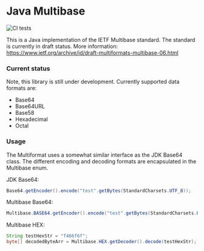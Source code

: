 # Java Multibase
![CI tests](https://github.com/pimg/Multibase/actions/workflows/main.yml/badge.svg)

This is a Java implementation of the IETF Multibase standard. 
The standard is currently in draft status. More information: https://www.ietf.org/archive/id/draft-multiformats-multibase-06.html

### Current status
Note, this library is still under development.
Currently supported data formats are:

- Base64
- Base64URL
- Base58
- Hexadecimal 
- Octal

### Usage
The Multiformat uses a somewhat similar interface as the JDK Base64 class.
The different encoding and decoding formats are encapsulated in the Multibase enum.

JDK Base64:
```java
Base64.getEncoder().encode("test".getBytes(StandardCharsets.UTF_8));
```

Multibase Base64:
```java
Multibase.BASE64.getEncoder().encode("test".getBytes(StandardCharsets.UTF_8));
```

Multibase HEX:
```java
String testHexStr = "f466f6f";
byte[] decodedByteArr = Multibase.HEX.getDecoder().decode(testHexStr);
```

